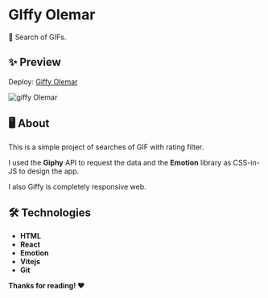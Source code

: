 # GIffy Olemar

📌 Search of GIFs.

## ✨ Preview

Deploy: [Giffy Olemar](https://giffy-olemar.vercel.app/)

![giffy Olemar](https://cdn.sanity.io/images/42ldtbyz/production/e4e2e110c47f65ff8e6850355ed5299f3ae72039-850x540.png)

## 🖥 About

This is a simple project of searches of GIF with rating filter.

I used the **Giphy** API to request the data and the **Emotion** library as CSS-in-JS to design the app.

I also Giffy is completely responsive web.

## 🛠 Technologies

- **HTML**
- **React**
- **Emotion**
- **Vitejs**
- **Git**

**Thanks for reading! ❤️**